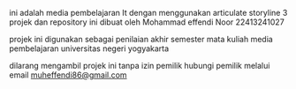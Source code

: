 ini adalah media pembelajaran It dengan menggunakan articulate storyline 3
projek dan repository ini dibuat oleh Mohammad effendi Noor 22413241027

projek ini digunakan sebagai penilaian akhir semester mata kuliah media pembelajaran
universitas negeri yogyakarta


dilarang mengambil projek ini tanpa izin pemilik
hubungi pemilik melalui email muheffendi86@gmail.com
